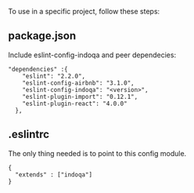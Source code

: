 To use in a specific project, follow these steps:

## package.json

Include eslint-config-indoqa and peer dependecies:

```
"dependencies" :{ 
    "eslint": "2.2.0",
    "eslint-config-airbnb": "3.1.0",
    "eslint-config-indoqa": "<version>",
    "eslint-plugin-import": "0.12.1",
    "eslint-plugin-react": "4.0.0"
  },
```

## .eslintrc

The only thing needed is to point to this config module.

```
{
  "extends" : ["indoqa"]
}
```